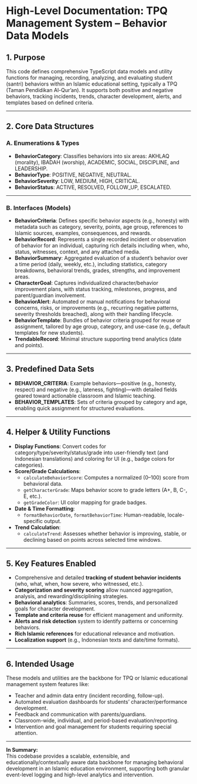 # High-Level Documentation: TPQ Management System – Behavior Data Models

## 1. Purpose

This code defines comprehensive TypeScript data models and utility functions for managing, recording, analyzing, and evaluating student (santri) behaviors within an Islamic educational setting, typically a TPQ (Taman Pendidikan Al-Qur’an). It supports both positive and negative behaviors, tracking incidents, trends, character development, alerts, and templates based on defined criteria.

---

## 2. Core Data Structures

### **A. Enumerations & Types**

- **BehaviorCategory**: Classifies behaviors into six areas: AKHLAQ (morality), IBADAH (worship), ACADEMIC, SOCIAL, DISCIPLINE, and LEADERSHIP.
- **BehaviorType**: POSITIVE, NEGATIVE, NEUTRAL.
- **BehaviorSeverity**: LOW, MEDIUM, HIGH, CRITICAL.
- **BehaviorStatus**: ACTIVE, RESOLVED, FOLLOW_UP, ESCALATED.

---

### **B. Interfaces (Models)**

- **BehaviorCriteria**: Defines specific behavior aspects (e.g., honesty) with metadata such as category, severity, points, age group, references to Islamic sources, examples, consequences, and rewards.
- **BehaviorRecord**: Represents a single recorded incident or observation of behavior for an individual, capturing rich details including when, who, status, witnesses, context, and any attached media.
- **BehaviorSummary**: Aggregated evaluation of a student’s behavior over a time period (daily, weekly, etc.), including statistics, category breakdowns, behavioral trends, grades, strengths, and improvement areas.
- **CharacterGoal**: Captures individualized character/behavior improvement plans, with status tracking, milestones, progress, and parent/guardian involvement.
- **BehaviorAlert**: Automated or manual notifications for behavioral concerns, risks, or improvements (e.g., recurring negative patterns, severity thresholds breached), along with their handling lifecycle.
- **BehaviorTemplate**: Bundles of behavior criteria grouped for reuse or assignment, tailored by age group, category, and use-case (e.g., default templates for new students).
- **TrendableRecord**: Minimal structure supporting trend analytics (date and points).

---

## 3. Predefined Data Sets

- **BEHAVIOR_CRITERIA**: Example behaviors—positive (e.g., honesty, respect) and negative (e.g., lateness, fighting)—with detailed fields geared toward actionable classroom and Islamic teaching.
- **BEHAVIOR_TEMPLATES**: Sets of criteria grouped by category and age, enabling quick assignment for structured evaluations.

---

## 4. Helper & Utility Functions

- **Display Functions**: Convert codes for category/type/severity/status/grade into user-friendly text (and Indonesian translations) and coloring for UI (e.g., badge colors for categories).
- **Score/Grade Calculations**:
  - `calculateBehaviorScore`: Computes a normalized (0–100) score from behavioral data.
  - `getCharacterGrade`: Maps behavior score to grade letters (A+, B, C-, E, etc.).
  - `getGradeColor`: UI color mapping for grade badges.
- **Date & Time Formatting**:
  - `formatBehaviorDate`, `formatBehaviorTime`: Human-readable, locale-specific output.
- **Trend Calculation**:
  - `calculateTrend`: Assesses whether behavior is improving, stable, or declining based on points across selected time windows.

---

## 5. Key Features Enabled

- Comprehensive and detailed **tracking of student behavior incidents** (who, what, when, how severe, who witnessed, etc.).
- **Categorization and severity scoring** allow nuanced aggregation, analysis, and rewarding/disciplining strategies.
- **Behavioral analytics**: Summaries, scores, trends, and personalized goals for character development.
- **Template and criteria reuse** for efficient management and uniformity.
- **Alerts and risk detection** system to identify patterns or concerning behaviors.
- **Rich Islamic references** for educational relevance and motivation.
- **Localization support** (e.g., Indonesian texts and date/time formats).

---

## 6. Intended Usage

These models and utilities are the backbone for TPQ or Islamic educational management system features like:

- Teacher and admin data entry (incident recording, follow-up).
- Automated evaluation dashboards for students’ character/performance development.
- Feedback and communication with parents/guardians.
- Classroom-wide, individual, and period-based evaluation/reporting.
- Intervention and goal management for students requiring special attention.

---

**In Summary:**  
This codebase provides a scalable, extensible, and educationally/contextually aware data backbone for managing behavioral development in an Islamic education environment, supporting both granular event-level logging and high-level analytics and intervention.

